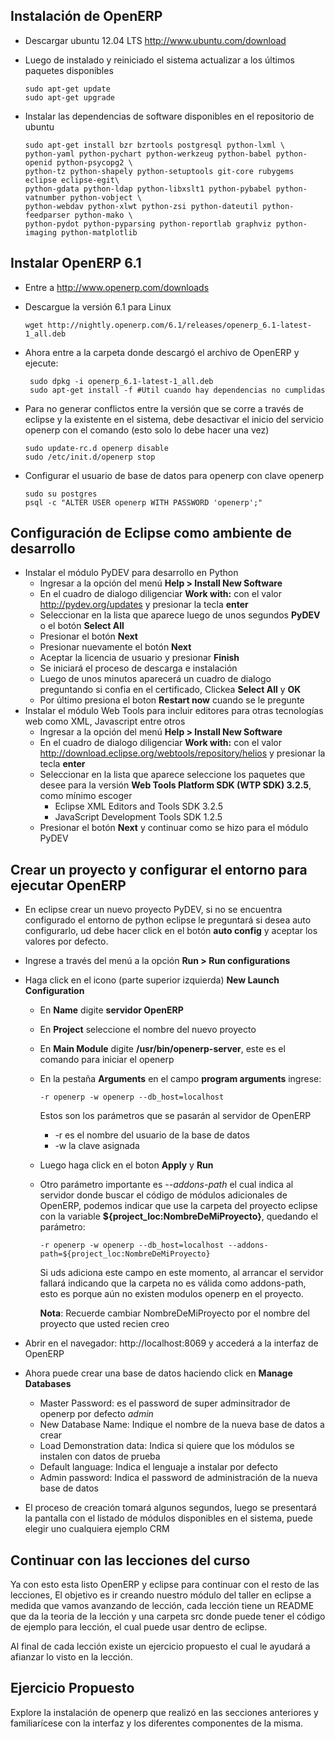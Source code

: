 ## Instalación de OpenERP

*   Descargar ubuntu 12.04 LTS http://www.ubuntu.com/download

*   Luego de instalado y reiniciado el sistema actualizar a los últimos paquetes disponibles

        sudo apt-get update
        sudo apt-get upgrade

*   Instalar las dependencias de software disponibles en el repositorio de ubuntu

        sudo apt-get install bzr bzrtools postgresql python-lxml \
        python-yaml python-pychart python-werkzeug python-babel python-openid python-psycopg2 \
        python-tz python-shapely python-setuptools git-core rubygems eclipse eclipse-egit\
        python-gdata python-ldap python-libxslt1 python-pybabel python-vatnumber python-vobject \
        python-webdav python-xlwt python-zsi python-dateutil python-feedparser python-mako \
        python-pydot python-pyparsing python-reportlab graphviz python-imaging python-matplotlib

Instalar OpenERP 6.1
--------------------

*   Entre a http://www.openerp.com/downloads
*   Descargue la versión 6.1 para Linux

        wget http://nightly.openerp.com/6.1/releases/openerp_6.1-latest-1_all.deb

*  Ahora entre a la carpeta donde descargó el archivo de OpenERP y ejecute:

        sudo dpkg -i openerp_6.1-latest-1_all.deb
        sudo apt-get install -f #Util cuando hay dependencias no cumplidas

*   Para no generar conflictos entre la versión que se corre a través de eclipse y la existente en el sistema, debe desactivar el inicio del servicio openerp con el comando (esto solo lo debe hacer una vez)

        sudo update-rc.d openerp disable
        sudo /etc/init.d/openerp stop

*   Configurar el usuario de base de datos para openerp con clave openerp

        sudo su postgres
        psql -c "ALTER USER openerp WITH PASSWORD 'openerp';"

## Configuración de Eclipse como ambiente de desarrollo

*   Instalar el módulo PyDEV para desarrollo en Python
    * Ingresar a la opción del menú **Help > Install New Software**
    * En el cuadro de dialogo diligenciar **Work with:** con el valor http://pydev.org/updates y presionar la tecla **enter**
    * Seleccionar en la lista que aparece luego de unos segundos **PyDEV** o el botón **Select All**
    * Presionar el botón **Next**
    * Presionar nuevamente el botón **Next**
    * Aceptar la licencia de usuario y presionar **Finish**
    * Se iniciará el proceso de descarga e instalación
    * Luego de unos minutos aparecerá un cuadro de dialogo preguntando si confia en el certificado, Clickea **Select All** y **OK**
    * Por último presiona el boton **Restart now** cuando se le pregunte
*   Instalar el módulo Web Tools para incluir editores para otras tecnologías web como XML, Javascript entre otros
    * Ingresar a la opción del menú **Help > Install New Software**
    * En el cuadro de dialogo diligenciar **Work with:** con el valor http://download.eclipse.org/webtools/repository/helios y presionar la tecla **enter**
    * Seleccionar en la lista que aparece seleccione los paquetes que desee para la versión **Web Tools Platform SDK (WTP SDK) 3.2.5**, como mínimo escoger
      * Eclipse XML Editors and Tools SDK 3.2.5
      * JavaScript Development Tools SDK 1.2.5
    * Presionar el botón **Next** y continuar como se hizo para el módulo PyDEV

## Crear un proyecto y configurar el entorno para ejecutar OpenERP

*   En eclipse crear un nuevo proyecto PyDEV, si no se encuentra configurado el entorno de python eclipse le preguntará si desea auto configurarlo, ud debe hacer click en el botón **auto config** y aceptar los valores por defecto.
*   Ingrese a través del menú a la opción **Run > Run configurations**
*   Haga click en el icono (parte superior izquierda) **New Launch Configuration**
    *   En **Name** digite **servidor OpenERP**
    *   En **Project** seleccione el nombre del nuevo proyecto
    *   En **Main Module** digite **/usr/bin/openerp-server**, este es el comando para iniciar el openerp
    *   En la pestaña **Arguments** en el campo **program arguments** ingrese:

            -r openerp -w openerp --db_host=localhost

        Estos son los parámetros que se pasarán al servidor de OpenERP
        * -r es el nombre del usuario de la base de datos
        * -w la clave asignada
    *   Luego haga click en el boton **Apply** y **Run**
    *   Otro parámetro importante es *--addons-path* el cual indica al servidor donde buscar el código de módulos adicionales de OpenERP, podemos indicar que use la carpeta del proyecto eclipse con la variable **${project_loc:NombreDeMiProyecto}**, quedando el parámetro:

            -r openerp -w openerp --db_host=localhost --addons-path=${project_loc:NombreDeMiProyecto}

        Si uds adiciona este campo en este momento, al arrancar el servidor fallará indicando que la carpeta no es válida como addons-path, esto es porque aún no existen modulos openerp en el proyecto.
    
        **Nota**: Recuerde cambiar NombreDeMiProyecto por el nombre del proyecto que usted recien creo


*   Abrir en el navegador: http://localhost:8069 y accederá a la interfaz de OpenERP
*   Ahora puede crear una base de datos haciendo click en **Manage Databases**
     * Master Password: es el password de super adminsitrador de openerp por defecto *admin*
     * New Database Name: Indique el nombre de la nueva base de datos a crear
     * Load Demonstration data: Indica si quiere que los módulos se instalen con datos de prueba
     * Default language: Indica el lenguaje a instalar por defecto
     * Admin password: Indica el password de administración de la nueva base de datos
*   El proceso de creación tomará algunos segundos, luego se presentará la pantalla con el listado de módulos disponibles en el sistema, puede elegir uno cualquiera ejemplo CRM

## Continuar con las lecciones del curso

Ya con esto esta listo OpenERP y eclipse para continuar con el resto de las lecciones, El objetivo es ir creando nuestro módulo del taller en eclipse a medida que vamos avanzando de lección, cada lección tiene un README que da la teoria de la lección y una carpeta src donde puede tener el código de ejemplo para lección, el cual puede usar dentro de eclipse. 

Al final de cada lección existe un ejercicio propuesto el cual le ayudará a afianzar lo visto en la lección.

## Ejercicio Propuesto

Explore la instalación de openerp que realizó en las secciones anteriores y familiarícese con la interfaz y los diferentes componentes de la misma.
